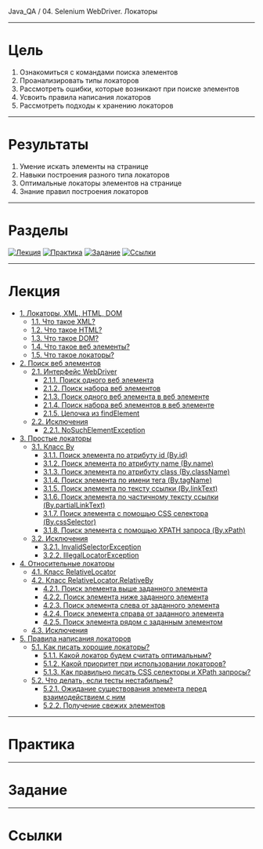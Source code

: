 Java_QA / 04. Selenium WebDriver. Локаторы

***

# Цель

1. Ознакомиться с командами поиска элементов
2. Проанализировать типы локаторов
3. Рассмотреть ошибки, которые возникают при поиске элементов
4. Усвоить правила написания локаторов
5. Рассмотреть подходы к хранению локаторов

***

# Результаты

1. Умение искать элементы на странице
2. Навыки построения разного типа локаторов 
3. Оптимальные локаторы элементов на странице
4. Знание правил построения локаторов

***

# Разделы

[![Лекция](https://img.shields.io/badge/-Лекция-ee99ff)](1.%20Лекция.md)
[![Практика](https://img.shields.io/badge/-Практика-aaffaa)](2.%20Практика.md)
[![Задание](https://img.shields.io/badge/-Задание-99ffee)](3.%20Задание.md)
[![Ссылки](https://img.shields.io/badge/-Ссылки-ffee99)](4.%20Ссылки.md)

***

# Лекция

* [1. Локаторы, XML, HTML, DOM](#1-локаторы-xml-html-dom)
    * [1.1. Что такое XML?](#11-что-такое-xml)
    * [1.2. Что такое HTML?](#12-что-такое-html)
    * [1.3. Что такое DOM?](#13-что-такое-dom)
    * [1.4. Что такое веб элементы?](#14-что-такое-веб-элементы)
    * [1.5. Что такое локаторы?](#15-что-такое-локаторы)
* [2. Поиск веб элементов](#2-поиск-веб-элементов)
    * [2.1. Интерфейс WebDriver](#21-интерфейс-webdriver)
        * [2.1.1. Поиск одного веб элемента](#211-поиск-одного-веб-элемента)
        * [2.1.2. Поиск набора веб элементов](#212-поиск-набора-веб-элементов)
        * [2.1.3. Поиск одного веб элемента в веб элементе](#213-поиск-одного-веб-элемента-в-веб-элементе)
        * [2.1.4. Поиск набора веб элементов в веб элементе](#214-поиск-набора-веб-элементов-в-веб-элементе)
        * [2.1.5. Цепочка из findElement](#215-цепочка-из-findelement)
    * [2.2. Исключения](#22-исключения)
        * [2.2.1. NoSuchElementException](#221-nosuchelementexception)
* [3. Простые локаторы](#3-простые-локаторы)
    * [3.1. Класс By](#31-класс-by)
        * [3.1.1. Поиск элемента по атрибуту id (By.id)](#311-поиск-элемента-по-атрибуту-id-byid)
        * [3.1.2. Поиск элемента по атрибуту name (By.name)](#312-поиск-элемента-по-атрибуту-name-byname)
        * [3.1.3. Поиск элемента по атрибуту class (By.className)](#313-поиск-элемента-по-атрибуту-class-byclassname)
        * [3.1.4. Поиск элемента по имени тега (By.tagName)](#314-поиск-элемента-по-имени-тега-bytagname)
        * [3.1.5. Поиск элемента по тексту ссылки (By.linkText)](#315-поиск-элемента-по-тексту-ссылки-bylinktext)
        * [3.1.6. Поиск элемента по частичному тексту ссылки (By.partialLinkText)](#316-поиск-элемента-по-частичному-тексту-ссылки-bypartiallinktext)
        * [3.1.7. Поиск элемента с помощью CSS селектора (By.cssSelector)](#317-поиск-элемента-с-помощью-css-селектора-bycssselector)
        * [3.1.8. Поиск элемента с помощью XPATH запроса (By.xPath)](#318-поиск-элемента-с-помощью-xpath-запроса-byxpath)
    * [3.2. Исключения](#32-исключения)
        * [3.2.1. InvalidSelectorException](#321-invalidselectorexception)
        * [3.2.2. IllegalLocatorException](#322-illegallocatorexception)
* [4. Относительные локаторы](#4-относительные-локаторы)
    * [4.1. Класс RelativeLocator](#41-класс-relativelocator)
    * [4.2. Класс RelativeLocator.RelativeBy](#42-класс-relativelocatorrelativeby)
        * [4.2.1. Поиск элемента выше заданного элемента](#421-поиск-элемента-выше-заданного-элемента)
        * [4.2.2. Поиск элемента ниже заданного элемента](#422-поиск-элемента-ниже-заданного-элемента)
        * [4.2.3. Поиск элемента слева от заданного элемента](#423-поиск-элемента-слева-от-заданного-элемента)
        * [4.2.4. Поиск элемента справа от заданного элемента](#424-поиск-элемента-справа-от-заданного-элемента)
        * [4.2.5. Поиск элемента рядом с заданным элементом](#425-поиск-элемента-рядом-с-заданным-элементом)
    * [4.3. Исключения](#43-исключения)
* [5. Правила написания локаторов](#5-правила-написания-локаторов)
    * [5.1. Как писать хорошие локаторы?](#51-как-писать-хорошие-локаторы)
        * [5.1.1. Какой локатор будем считать оптимальным?](#511-какой-локатор-будем-считать-оптимальным)
        * [5.1.2. Какой приоритет при использовании локаторов?](#512-какой-приоритет-при-использовании-локаторов)
        * [5.1.3. Как правильно писать CSS селекторы и XPath запросы?](#513-как-правильно-писать-css-селекторы-и-xpath-запросы)
    * [5.2. Что делать, если тесты нестабильны?](#52-что-делать-если-тесты-нестабильны)
        * [5.2.1. Ожидание существования элемента перед взаимодействием с ним](#521-ожидание-существования-элемента-перед-взаимодействием-с-ним)
        * [5.2.2. Получение свежих элементов](#522-получение-свежих-элементов)

***

# Практика



***

# Задание

***

# Ссылки